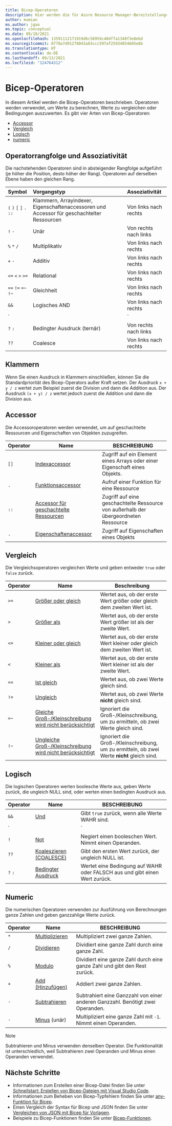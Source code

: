 ```yaml
---
title: Bicep-Operatoren
description: Hier werden die für Azure Resource Manager-Bereitstellungen verfügbaren Bicep-Operatoren beschrieben.
author: mumian
ms.author: jgao
ms.topic: conceptual
ms.date: 09/10/2021
ms.openlocfilehash: 13591112171919d6c58959c40dffa1340f3e8ebd
ms.sourcegitcommit: 0770a7d91278043a83ccc597af25934854605e8b
ms.translationtype: HT
ms.contentlocale: de-DE
ms.lasthandoff: 09/13/2021
ms.locfileid: "124764312"
---
```

# <a name="bicep-operators"></a>Bicep-Operatoren

In diesem Artikel werden die Bicep-Operatoren beschrieben. Operatoren werden verwendet, um Werte zu berechnen, Werte zu vergleichen oder Bedingungen auszuwerten. Es gibt vier Arten von Bicep-Operatoren:

- [Accessor](#accessor)
- [Vergleich](#comparison)
- [Logisch](#logical)
- [numeric](#numeric)

## <a name="operator-precedence-and-associativity"></a>Operatorrangfolge und Assoziativität

Die nachstehenden Operatoren sind in absteigender Rangfolge aufgeführt (je höher die Position, desto höher der Rang). Operatoren auf derselben Ebene haben den gleichen Rang.

| Symbol | Vorgangstyp | Assoziativität |
|:-|:-|:-|
| `(` `)` `[` `]` `.` `::` | Klammern, Arrayindexer, Eigenschaftenaccessoren und Accessor für geschachtelter Ressourcen  | Von links nach rechts |
| `!` `-` | Unär | Von rechts nach links |
| `%` `*` `/` | Multiplikativ | Von links nach rechts |
| `+` `-` | Additiv | Von links nach rechts |
| `<=` `<` `>` `>=` | Relational | Von links nach rechts |
| `==` `!=` `=~` `!~` | Gleichheit | Von links nach rechts |
| `&&` | Logisches AND | Von links nach rechts |
| `||` | Logisches OR | Von links nach rechts |
| `?` `:` | Bedingter Ausdruck (ternär) | Von rechts nach links
| `??` | Coalesce | Von links nach rechts

## <a name="parentheses"></a>Klammern

Wenn Sie einen Ausdruck in Klammern einschließen, können Sie die Standardpriorität des Bicep-Operators außer Kraft setzen. Der Ausdruck `x + y / z` wertet zum Beispiel zuerst die Division und dann die Addition aus. Der Ausdruck `(x + y) / z` wertet jedoch zuerst die Addition und dann die Division aus.

## <a name="accessor"></a>Accessor

Die Accessoroperatoren werden verwendet, um auf geschachtelte Ressourcen und Eigenschaften von Objekten zuzugreifen.

| Operator | Name | BESCHREIBUNG |
| ---- | ---- | ---- |
| `[]` | [Indexaccessor](./operators-access.md#index-accessor) | Zugriff auf ein Element eines Arrays oder einer Eigenschaft eines Objekts. |
| `.` | [Funktionsaccessor](./operators-access.md#function-accessor) | Aufruf einer Funktion für eine Ressource |
| `::` | [Accessor für geschachtelte Ressourcen](./operators-access.md#nested-resource-accessor) | Zugriff auf eine geschachtelte Ressource von außerhalb der übergeordneten Ressource |
| `.` | [Eigenschaftenaccessor](./operators-access.md#property-accessor) | Zugriff auf Eigenschaften eines Objekts |

## <a name="comparison"></a>Vergleich

Die Vergleichsoperatoren vergleichen Werte und geben entweder `true` oder `false` zurück.

| Operator | Name | Beschreibung |
| ---- | ---- | ---- |
| `>=` | [Größer oder gleich](./operators-comparison.md#greater-than-or-equal-) | Wertet aus, ob der erste Wert größer oder gleich dem zweiten Wert ist. |
| `>`  | [Größer als](./operators-comparison.md#greater-than-) | Wertet aus, ob der erste Wert größer ist als der zweite Wert. |
| `<=` | [Kleiner oder gleich](./operators-comparison.md#less-than-or-equal-) | Wertet aus, ob der erste Wert kleiner oder gleich dem zweiten Wert ist. |
| `<`  | [Kleiner als](./operators-comparison.md#less-than-) | Wertet aus, ob der erste Wert kleiner ist als der zweite Wert. |
| `==` | [Ist gleich](./operators-comparison.md#equals-) | Wertet aus, ob zwei Werte gleich sind. |
| `!=` | [Ungleich](./operators-comparison.md#not-equal-) | Wertet aus, ob zwei Werte **nicht** gleich sind. |
| `=~` | [Gleiche Groß-/Kleinschreibung wird nicht berücksichtigt](./operators-comparison.md#equal-case-insensitive-) | Ignoriert die Groß-/Kleinschreibung, um zu ermitteln, ob zwei Werte gleich sind. |
| `!~` | [Ungleiche Groß-/Kleinschreibung wird nicht berücksichtigt](./operators-comparison.md#not-equal-case-insensitive-) | Ignoriert die Groß-/Kleinschreibung, um zu ermitteln, ob zwei Werte **nicht** gleich sind. |

## <a name="logical"></a>Logisch

Die logischen Operatoren werten boolesche Werte aus, geben Werte zurück, die ungleich NULL sind, oder werten einen bedingten Ausdruck aus.

| Operator | Name | BESCHREIBUNG |
| ---- | ---- | ---- |
| `&&` | [Und](./operators-logical.md#and-) | Gibt `true` zurück, wenn alle Werte WAHR sind. |
| `||`| [Oder](./operators-logical.md#or-) | Gibt `true` zurück, wenn einer der beiden Werte WAHR ist. |
| `!` | [Not](./operators-logical.md#not-) | Negiert einen booleschen Wert. Nimmt einen Operanden. |
| `??` | [Koaleszieren (COALESCE)](./operators-logical.md#coalesce-) | Gibt den ersten Wert zurück, der ungleich NULL ist. |
| `?` `:` | [Bedingter Ausdruck](./operators-logical.md#conditional-expression--) | Wertet eine Bedingung auf WAHR oder FALSCH aus und gibt einen Wert zurück. |

## <a name="numeric"></a>Numeric

Die numerischen Operatoren verwenden zur Ausführung von Berechnungen ganze Zahlen und geben ganzzahlige Werte zurück.

| Operator | Name | BESCHREIBUNG |
| ---- | ---- | ---- |
| `*` | [Multiplizieren](./operators-numeric.md#multiply-) | Multipliziert zwei ganze Zahlen. |
| `/` | [Dividieren](./operators-numeric.md#divide-) | Dividiert eine ganze Zahl durch eine ganze Zahl. |
| `%` | [Modulo](./operators-numeric.md#modulo-) | Dividiert eine ganze Zahl durch eine ganze Zahl und gibt den Rest zurück. |
| `+` | [Add (Hinzufügen)](./operators-numeric.md#add-) | Addiert zwei ganze Zahlen. |
| `-` | [Subtrahieren](./operators-numeric.md#subtract--) | Subtrahiert eine Ganzzahl von einer anderen Ganzzahl. Benötigt zwei Operanden. |
| `-` | [Minus](./operators-numeric.md#minus--) (unär) | Multipliziert eine ganze Zahl mit `-1`. Nimmt einen Operanden. |

> [!NOTE]
> Subtrahieren und Minus verwenden denselben Operator. Die Funktionalität ist unterschiedlich, weil Subtrahieren zwei Operanden und Minus einen Operanden verwendet.


## <a name="next-steps"></a>Nächste Schritte

- Informationen zum Erstellen einer Bicep-Datei finden Sie unter [Schnellstart: Erstellen von Bicep-Dateien mit Visual Studio Code](./quickstart-create-bicep-use-visual-studio-code.md).
- Informationen zum Beheben von Bicep-Typfehlern finden Sie unter [any-Funktion für Bicep](./bicep-functions-any.md).
- Einen Vergleich der Syntax für Bicep und JSON finden Sie unter [Vergleichen von JSON mit Bicep für Vorlagen](./compare-template-syntax.md).
- Beispiele zu Bicep-Funktionen finden Sie unter [Bicep-Funktionen](./bicep-functions.md).
